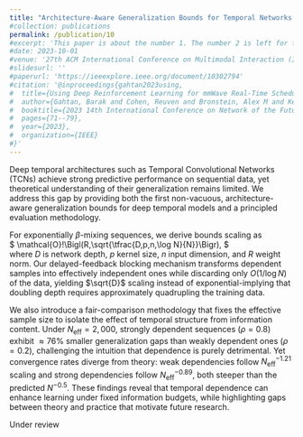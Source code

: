 ```yaml
---
title: "Architecture-Aware Generalization Bounds for Temporal Networks: Theory and Fair Comparison Methodology"
#collection: publications
permalink: /publication/10
#excerpt: 'This paper is about the number 1. The number 2 is left for future work.'
#date: 2023-10-01
#venue: '27th ACM International Conference on Multimodal Interaction (ICMI 2025)'
#slidesurl: ''
#paperurl: 'https://ieeexplore.ieee.org/document/10302794'
#citation: '@inproceedings{gahtan2023using,
#  title={Using Deep Reinforcement Learning for mmWave Real-Time Scheduling},
#  author={Gahtan, Barak and Cohen, Reuven and Bronstein, Alex M and Kedar, Gil},
#  booktitle={2023 14th International Conference on Network of the Future (NoF)},
#  pages={71--79},
#  year={2023},
#  organization={IEEE}
#}'
---
```

Deep temporal architectures such as Temporal Convolutional Networks (TCNs) achieve strong predictive performance on sequential data, yet theoretical understanding of their generalization remains limited. We address this gap by providing both the first non-vacuous, architecture-aware generalization bounds for deep temporal models and a principled evaluation methodology.  

For exponentially $\beta$-mixing sequences, we derive bounds scaling as  
$
\mathcal{O}\!\Bigl(R\,\sqrt{\tfrac{D\,p\,n\,\log N}{N}}\Bigr),
$  
where $D$ is network depth, $p$ kernel size, $n$ input dimension, and $R$ weight norm. Our delayed-feedback blocking mechanism transforms dependent samples into effectively independent ones while discarding only $O(1/\log N)$ of the data, yielding $\sqrt{D}$ scaling instead of exponential-implying that doubling depth requires approximately quadrupling the training data.  

We also introduce a fair-comparison methodology that fixes the effective sample size to isolate the effect of temporal structure from information content. Under $N_{\text{eff}}=2{,}000$, strongly dependent sequences ($\rho=0.8$) exhibit $\approx76\%$ smaller generalization gaps than weakly dependent ones ($\rho=0.2$), challenging the intuition that dependence is purely detrimental. Yet convergence rates diverge from theory: weak dependencies follow $N_{\text{eff}}^{-1.21}$ scaling and strong dependencies follow $N_{\text{eff}}^{-0.89}$, both steeper than the predicted $N^{-0.5}$. These findings reveal that temporal dependence can enhance learning under fixed information budgets, while highlighting gaps between theory and practice that motivate future research.  

Under review 

[//]: # ([URL for the paper]&#40;https://arxiv.org/abs/2505.00101&#41;)